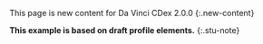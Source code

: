<!--input/intro-notes/Parameters-cdex-parameters-example5-intro.md -->

This page is new content for Da Vinci CDex 2.0.0
{:.new-content}

**This example is based on draft profile elements.**
{:.stu-note}

